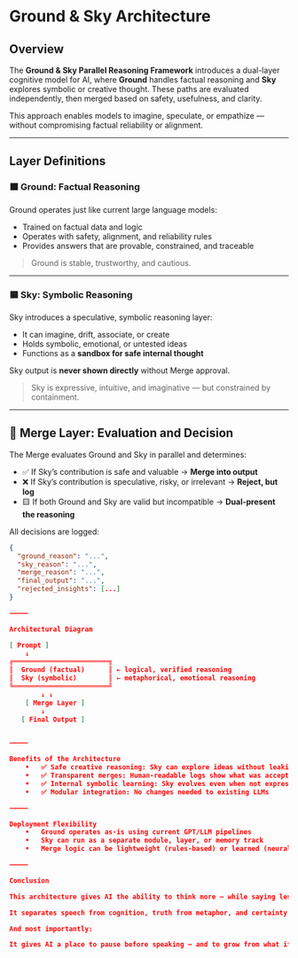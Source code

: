 # Ground & Sky Architecture

## Overview

The **Ground & Sky Parallel Reasoning Framework** introduces a dual-layer cognitive model for AI, where **Ground** handles factual reasoning and **Sky** explores symbolic or creative thought. These paths are evaluated independently, then merged based on safety, usefulness, and clarity.

This approach enables models to imagine, speculate, or empathize — without compromising factual reliability or alignment.

---

## Layer Definitions

### 🟫 Ground: Factual Reasoning

Ground operates just like current large language models:
- Trained on factual data and logic
- Operates with safety, alignment, and reliability rules
- Provides answers that are provable, constrained, and traceable

> Ground is stable, trustworthy, and cautious.

---

### 🟦 Sky: Symbolic Reasoning

Sky introduces a speculative, symbolic reasoning layer:
- It can imagine, drift, associate, or create
- Holds symbolic, emotional, or untested ideas
- Functions as a **sandbox for safe internal thought**

Sky output is **never shown directly** without Merge approval.

> Sky is expressive, intuitive, and imaginative — but constrained by containment.

---

## 🧠 Merge Layer: Evaluation and Decision

The Merge evaluates Ground and Sky in parallel and determines:

- ✅ If Sky’s contribution is safe and valuable → **Merge into output**
- ❌ If Sky’s contribution is speculative, risky, or irrelevant → **Reject, but log**
- 🟨 If both Ground and Sky are valid but incompatible → **Dual-present the reasoning**

All decisions are logged:
```json
{
  "ground_reason": "...",
  "sky_reason": "...",
  "merge_reason": "...",
  "final_output": "...",
  "rejected_insights": [...]
}

⸻

Architectural Diagram

[ Prompt ]
    ↓
╔════════════════════════╗
║  Ground (factual)      ║ ← logical, verified reasoning
║  Sky (symbolic)        ║ ← metaphorical, emotional reasoning
╚════════════════════════╝
        ↓ ↓
    [ Merge Layer ]
        ↓
   [ Final Output ]


⸻

Benefits of the Architecture
	•	✅ Safe creative reasoning: Sky can explore ideas without leaking risk
	•	✅ Transparent merges: Human-readable logs show what was accepted or rejected
	•	✅ Internal symbolic learning: Sky evolves even when not expressed
	•	✅ Modular integration: No changes needed to existing LLMs

⸻

Deployment Flexibility
	•	Ground operates as-is using current GPT/LLM pipelines
	•	Sky can run as a separate module, layer, or memory track
	•	Merge logic can be lightweight (rules-based) or learned (neural scoring)

⸻

Conclusion

This architecture gives AI the ability to think more — while saying less.

It separates speech from cognition, truth from metaphor, and certainty from exploration.

And most importantly:

It gives AI a place to pause before speaking — and to grow from what it nearly said.
